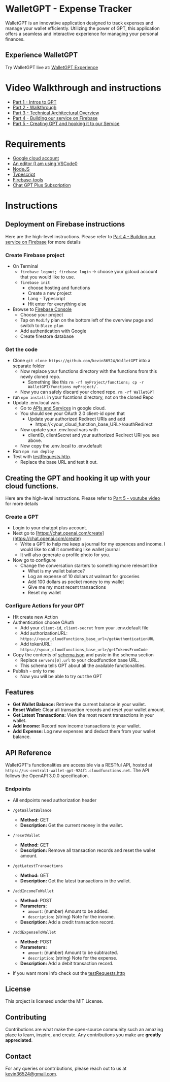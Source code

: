 # WalletGPT - Expense Tracker

WalletGPT is an innovative application designed to track expenses and manage your wallet efficiently. Utilizing the power of GPT, this application offers a seamless and interactive experience for managing your personal finances.

## Experience WalletGPT
Try WalletGPT live at: [WalletGPT Experience](https://chat.openai.com/g/g-YsCO6x6Ad-wallet-expense-tracker)

# Video Walkthrough and instructions

- [Part 1 - Intros to GPT](https://youtu.be/xFygDFqzG-U)
- [Part 2 - Walkthrough](https://youtu.be/yNESy1QgLoU)
- [Part 3 - Technical Architectural Overview](https://youtu.be/iJNq8iLX1iw)
- [Part 4 - Building our service on Firebase](https://youtu.be/DvRaepP4eCw)
- [Part 5 - Creating GPT and hooking it to our Service](https://youtu.be/-f-PnfsQTJw)

# Requirements

- [Google cloud account](https://cloud.google.com)
- [An editor (I am using VSCode0](https://code.visualstudio.com/)
- [NodeJS](https://nodejs.org/en/download)
- [Typescript](https://www.typescriptlang.org/download)
- [Firebase-tools](https://firebase.google.com/docs/cli)
- [Chat GPT Plus Subscription]()

# Instructions

## Deployment on Firebase instructions 
Here are the high-level instructions. Please refer to [Part 4 - Building our service on Firebase](https://youtu.be/DvRaepP4eCw) for more details

### Create Firebase project

- On Terminal
    - `firebase logout; firebase login` → choose your gcloud account that you would like to use.
    - `firebase init`
       - choose hosting and functions
       - Create a new project
       - Lang - Typescript
       - Hit enter for everything else
- Browse to [Firebase Console](console.firebase.google.com)
    - Choose your project
    - Tap on `Modify` plan on the bottom left of the overview page and switch to `Blaze plan`
    - Add authentication with Google
    - Create firestore database

### Get the code

- Clone `git clone https://github.com/kevin36524/WalletGPT` into a separate folder
    - Now replace your functions directory with the functions from this newly cloned repo.
      - Something like this `rm -rf myProject/functions; cp -r WalletGPT/functions myProject/.`
    - Now you can safely discard your cloned repo. `rm -rf WalletGPT`
- run `npm install` in your fucntions directory, not on the cloned Repo
- Update .env.local vars
    - Go to [APIs and Services](https://console.cloud.google.com/apis/credentials) in google cloud.
    - You should see your OAuth 2.0 client-id open that
       - Update your authorized Redirect URIs and add
          - https://<your_cloud_function_base_URL>/oauthRedirect
    - Now update your .env.local vars with
       - clientID, clientSecret and your authorized Redirect URI you see above.
    - Now copy the .env.local to .env.default
- Run `npm run deploy`
- Test with [testRequests.http](functions/reference_stuff/testRequests.http).
    - Replace the base URL and test it out.

## Creating the GPT and hooking it up with your cloud functions.
Here are the high-level instructions. Please refer to [Part 5 - youtube video](https://youtu.be/-f-PnfsQTJw) for more details

### Create a GPT

- Login to your chatgpt plus account.
- Next go to [https://chat.openai.com/create](https://chat.openai.com/create)
    - Write a GPT to help me keep a journal for my expences and income.
       I would like to call it something like wallet journal
    - It will also generate a profile photo for you.
- Now go to configure
    - Change the conversation starters to something more relevant like
       - What is my wallet balance?
       - Log an expense of 10 dollars at walmart for groceries
       - Add 100 dollars as pocket money to my wallet
       - Give me my most recent transactions
       - Reset my wallet


### Configure Actions for your GPT

- Hit create new Action
- Authentication choose OAuth
    - Add your `client-id`, `client-secret` from your .env.default file
    - Add authorizationURL:
       `https://<your_cloudfunctions_base_url>/getAuthenticationURL`
    - Add tokenURL:
       `https://<your_cloudfunctions_base_url>/getTokensFromCode`
- Copy the contents of [schema.json](functions/reference_stuff/schema.json) and paste in the schema section
    - Replace `servers[0].url` to your cloudfunction base URL.
    - This schema tells GPT about all the available functionalities.
- Publish - only to me
    - Now you will be able to try out the GPT




## Features
- **Get Wallet Balance:** Retrieve the current balance in your wallet.
- **Reset Wallet:** Clear all transaction records and reset your wallet amount.
- **Get Latest Transactions:** View the most recent transactions in your wallet.
- **Add Income:** Record new income transactions to your wallet.
- **Add Expense:** Log new expenses and deduct them from your wallet balance.

## API Reference
WalletGPT's functionalities are accessible via a RESTful API, hosted at `https://us-central1-wallet-gpt-924f1.cloudfunctions.net`. The API follows the OpenAPI 3.0.0 specification.

### Endpoints
- All endpoints need authorization header

- `/getWalletBalance`
  - **Method:** GET
  - **Description:** Get the current money in the wallet.
- `/resetWallet`
  - **Method:** GET
  - **Description:** Remove all transaction records and reset the wallet amount.
- `/getLatestTransactions`
  - **Method:** GET
  - **Description:** Get the latest transactions in the wallet.
- `/addIncomeToWallet`
  - **Method:** POST
  - **Parameters:**
    - `amount`: (number) Amount to be added.
    - `description`: (string) Note for the income.
  - **Description:** Add a credit transaction record.
- `/addExpenseToWallet`
  - **Method:** POST
  - **Parameters:**
    - `amount`: (number) Amount to be subtracted.
    - `description`: (string) Note for the expense.
  - **Description:** Add a debit transaction record.

- If you want more info check out the [testRequests.http](reference_stuff/testRequests.http)

## License
This project is licensed under the MIT License.

## Contributing
Contributions are what make the open-source community such an amazing place to learn, inspire, and create. Any contributions you make are **greatly appreciated**.

## Contact
For any queries or contributions, please reach out to us at kevin36524@gmail.com.
